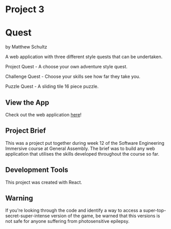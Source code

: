 # Project 3

# Quest

by Matthew Schultz

A web application with three different style quests that can be undertaken.

Project Quest - A choose your own adventure style quest.

Challenge Quest - Choose your skills see how far they take you.

Puzzle Quest - A sliding tile 16 piece puzzle.

## View the App

Check out the web application [here](https://schultzy9.github.io/Quest/#/)!

## Project Brief

This was a project put together during week 12 of the Software Engineering Immersive course at General Assembly. The brief was to build any web application that utilises the skills developed throughout the course so far.

## Development Tools

This project was created with React.

## Warning

If you're looking through the code and identify a way to access a super-top-secret-super-intense version of the game, be warned that this versions is not safe for anyone suffering from photosensitive epilepsy.
